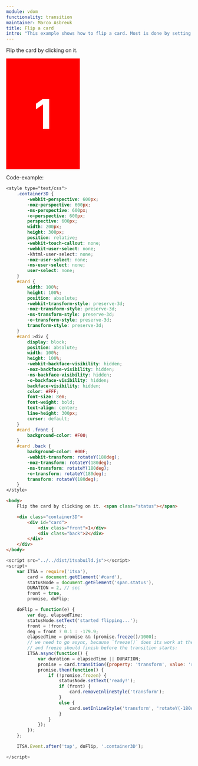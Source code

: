 ```yaml
---
module: vdom
functionality: transition
maintainer: Marco Asbreuk
title: Flip a card
intro: "This example shows how to flip a card. Most is done by setting the right css-classes. The transition gets activated by setting a transform-style on the card-div. <br><br>By clicking on the card it gets flipped. There also is some logic that can reverse flipping, even during a transition."
---
```


<style type="text/css">
    .container3D {
        -webkit-perspective: 600px;
        -moz-perspective: 600px;
        -ms-perspective: 600px;
        -o-perspective: 600px;
        perspective: 600px;
        width: 200px;
        height: 300px;
        position: relative;
        -webkit-touch-callout: none;
        -webkit-user-select: none;
        -khtml-user-select: none;
        -moz-user-select: none;
        -ms-user-select: none;
        user-select: none;
    }
    #card {
        width: 100%;
        height: 100%;
        position: absolute;
        -webkit-transform-style: preserve-3d;
        -moz-transform-style: preserve-3d;
        -ms-transform-style: preserve-3d;
        -o-transform-style: preserve-3d;
        transform-style: preserve-3d;
    }
    #card >div {
        display: block;
        position: absolute;
        width: 100%;
        height: 100%;
        -webkit-backface-visibility: hidden;
        -moz-backface-visibility: hidden;
        -ms-backface-visibility: hidden;
        -o-backface-visibility: hidden;
        backface-visibility: hidden;
        color: #FFF;
        font-size: 8em;
        font-weight: bold;
        text-align: center;
        line-height: 300px;
        cursor: default;
    }
    #card .front {
        background-color: #F00;
    }
    #card .back {
        background-color: #00F;
        -webkit-transform: rotateY(180deg);
        -moz-transform: rotateY(180deg);
        -ms-transform: rotateY(180deg);
        -o-transform: rotateY(180deg);
        transform: rotateY(180deg);
    }
    span.status {
        margin-left: 2em;
        font-weight: bold;
    }
    .body-content.module p.spaced {
        margin-top: 4em;
    }
</style>

Flip the card by clicking on it. <span class="status"></span>

<div class="container3D">
    <div id="card">
        <div class="front">1</div>
        <div class="back">2</div>
    </div>
</div>


<p class="spaced">Code-example:</p>

```css
<style type="text/css">
    .container3D {
        -webkit-perspective: 600px;
        -moz-perspective: 600px;
        -ms-perspective: 600px;
        -o-perspective: 600px;
        perspective: 600px;
        width: 200px;
        height: 300px;
        position: relative;
        -webkit-touch-callout: none;
        -webkit-user-select: none;
        -khtml-user-select: none;
        -moz-user-select: none;
        -ms-user-select: none;
        user-select: none;
    }
    #card {
        width: 100%;
        height: 100%;
        position: absolute;
        -webkit-transform-style: preserve-3d;
        -moz-transform-style: preserve-3d;
        -ms-transform-style: preserve-3d;
        -o-transform-style: preserve-3d;
        transform-style: preserve-3d;
    }
    #card >div {
        display: block;
        position: absolute;
        width: 100%;
        height: 100%;
        -webkit-backface-visibility: hidden;
        -moz-backface-visibility: hidden;
        -ms-backface-visibility: hidden;
        -o-backface-visibility: hidden;
        backface-visibility: hidden;
        color: #FFF;
        font-size: 8em;
        font-weight: bold;
        text-align: center;
        line-height: 300px;
        cursor: default;
    }
    #card .front {
        background-color: #F00;
    }
    #card .back {
        background-color: #00F;
        -webkit-transform: rotateY(180deg);
        -moz-transform: rotateY(180deg);
        -ms-transform: rotateY(180deg);
        -o-transform: rotateY(180deg);
        transform: rotateY(180deg);
    }
</style>
```

```html
<body>
    Flip the card by clicking on it. <span class="status"></span>

    <div class="container3D">
        <div id="card">
            <div class="front">1</div>
            <div class="back">2</div>
        </div>
    </div>
</body>
```

```js
<script src="../../dist/itsabuild.js"></script>
<script>
    var ITSA = require('itsa'),
        card = document.getElement('#card'),
        statusNode = document.getElement('span.status'),
        DURATION = 2, // sec
        front = true,
        promise, doFlip;

    doFlip = function(e) {
        var deg, elapsedTime;
        statusNode.setText('started flipping...');
        front = !front;
        deg = front ? 0.1 : -179.9;
        elapsedTime = promise && (promise.freeze()/1000);
        // we need to go async, because `freeze()` does its work at the end of the eventstack
        // and freeze should finish before the transition starts:
        ITSA.async(function() {
            var duration = elapsedTime || DURATION;
            promise = card.transition({property: 'transform', value: 'rotateY('+deg+'deg)', duration: duration}, true);
            promise.then(function() {
                if (!promise.frozen) {
                    statusNode.setText('ready!');
                    if (front) {
                        card.removeInlineStyle('transform');
                    }
                    else {
                        card.setInlineStyle('transform', 'rotateY(-180deg)');
                    }
                }
            });
        });
    };

    ITSA.Event.after('tap', doFlip, '.container3D');

</script>
```

<script src="../../dist/itsabuild-min.js"></script>
<script>
    var ITSA = require('itsa'),
        card = document.getElement('#card'),
        statusNode = document.getElement('span.status'),
        DURATION = 2, // sec
        front = true,
        promise, doFlip;

    doFlip = function(e) {
        var deg, elapsedTime;
        statusNode.setText('started flipping...');
        front = !front;
        deg = front ? 0.1 : -179.9;
        if (promise && !promise.isFulfilled) {
            elapsedTime = (promise.freeze()/1000);
        }
        // we need to go async, because `freeze()` does its work at the end of the eventstack
        // and freeze should finish before the transition starts:
        ITSA.async(function() {
            var duration = elapsedTime || DURATION;
            promise = card.transition({property: 'transform', value: 'rotateY('+deg+'deg)', duration: duration}, true);
            promise.then(function() {
                if (!promise.frozen) {
                    statusNode.setText('ready!');
                    if (front) {
                        card.removeInlineStyle('transform');
                    }
                    else {
                        card.setInlineStyle('transform', 'rotateY(-180deg)');
                    }
                }
            });
        });
    };

    ITSA.Event.after('tap', doFlip, '.container3D');

</script>
